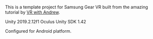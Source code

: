This is a template project for Samsung Gear VR built from the amazing tutorial by <a href="https://www.youtube.com/watch?v=au3IVXj3X6k&list=PLmc6GPFDyfw9AaEsedQZ3-EJi5RnUN7VU">VR with Andrew</a>.

Unity 2019.2.12f1
Oculus Unity SDK 1.42

Configured for Android platform.